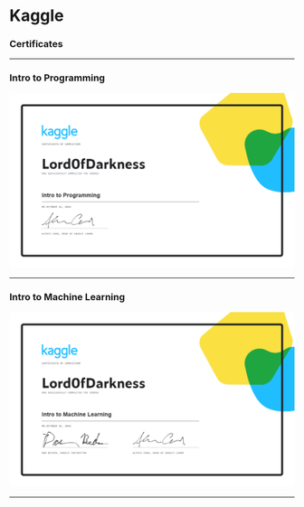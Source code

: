 # Kaggle

### Certificates

---

### Intro to Programming

![Certificate - Intro to programming](https://github.com/BuffePOK/Kaggle/raw/main/Intro%20to%20Programming/Lord0fDarkness%20-%20Intro%20to%20Programming.png)

---

### Intro to Machine Learning

![Certificate - Intro to machine learning](https://github.com/BuffePOK/Kaggle/raw/main/Intro%20to%20Machine%20Learning/Lord0fDarkness%20-%20Intro%20to%20Machine%20Learning.png
)

---
